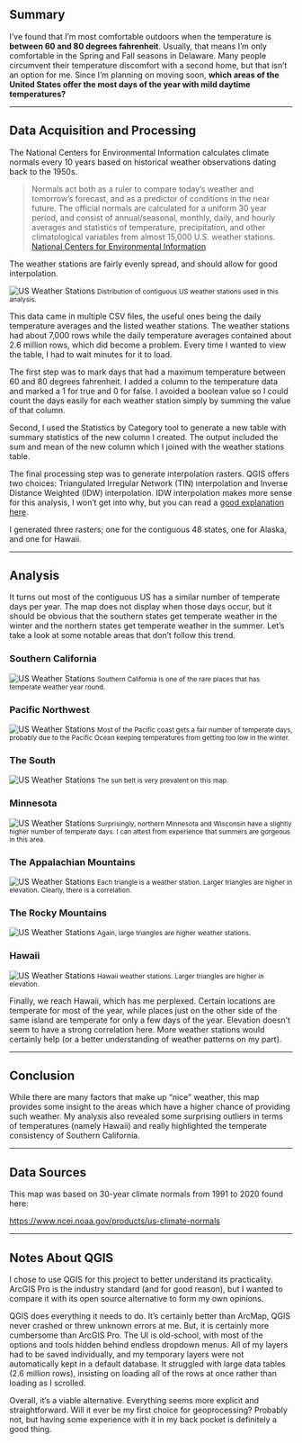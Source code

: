## Summary

I’ve found that I’m most comfortable outdoors when the temperature is **between 60 and 80 degrees fahrenheit**. Usually, that means I’m only comfortable in the Spring and Fall seasons in Delaware. Many people circumvent their temperature discomfort with a second home, but that isn’t an option for me. Since I’m planning on moving soon, **which areas of the United States offer the most days of the year with mild daytime temperatures?**

---

## Data Acquisition and Processing

The National Centers for Environmental Information calculates climate normals every 10 years based on historical weather observations dating back to the 1950s.

> Normals act both as a ruler to compare today’s weather and tomorrow’s forecast, and as a predictor of conditions in the near future. The official normals are calculated for a uniform 30 year period, and consist of annual/seasonal, monthly, daily, and hourly averages and statistics of temperature, precipitation, and other climatological variables from almost 15,000 U.S. weather stations.  
> [National Centers for Environmental Information](https://www.ncei.noaa.gov/products/us-climate-normals)

The weather stations are fairly evenly spread, and should allow for good interpolation.

![US Weather Stations](us-temperate-days/usweatherstations.png)
<small>Distribution of contiguous US weather stations used in this analysis.</small>

This data came in multiple CSV files, the useful ones being the daily temperature averages and the listed weather stations. The weather stations had about 7,000 rows while the daily temperature averages contained about 2.6 million rows, which did become a problem. Every time I wanted to view the table, I had to wait minutes for it to load.

The first step was to mark days that had a maximum temperature between 60 and 80 degrees fahrenheit. I added a column to the temperature data and marked a 1 for true and 0 for false. I avoided a boolean value so I could count the days easily for each weather station simply by summing the value of that column. 

Second, I used the Statistics by Category tool to generate a new table with summary statistics of the new column I created. The output included the sum and mean of the new column which I joined with the weather stations table.

The final processing step was to generate interpolation rasters. QGIS offers two choices: Triangulated Irregular Network (TIN) interpolation and Inverse Distance Weighted (IDW) interpolation. IDW interpolation makes more sense for this analysis, I won’t get into why, but you can read a [good explanation here](https://docs.qgis.org/3.16/en/docs/gentle_gis_introduction/spatial_analysis_interpolation.html).

I generated three rasters; one for the contiguous 48 states, one for Alaska, and one for Hawaii.

---

## Analysis

It turns out most of the contiguous US has a similar number of temperate days per year. The map does not display when those days occur, but it should be obvious that the southern states get temperate weather in the winter and the northern states get temperate weather in the summer. Let’s take a look at some notable areas that don’t follow this trend.

### Southern California
![US Weather Stations](us-temperate-days/socaltemps.png)
<small>Southern California is one of the rare places that has temperate weather year round.</small>

### Pacific Northwest
![US Weather Stations](us-temperate-days/pacificnwtemps.png)
<small>Most of the Pacific coast gets a fair number of temperate days, probably due to the Pacific Ocean keeping temperatures from getting too low in the winter.</small>

### The South
![US Weather Stations](us-temperate-days/sunbelttemps.png)
<small>The sun belt is very prevalent on this map.</small>

### Minnesota 
![US Weather Stations](us-temperate-days/minnesotatemps.png)
<small>Surprisingly, northern Minnesota and Wisconsin have a slightly higher number of temperate days. I can attest from experience that summers are gorgeous in this area.</small>

### The Appalachian Mountains
![US Weather Stations](us-temperate-days/appalachiantemps.png)
<small>Each triangle is a weather station. Larger triangles are higher in elevation. Clearly, there is a correlation.</small>

### The Rocky Mountains
![US Weather Stations](us-temperate-days/rockiestemps.png)
<small>Again, large triangles are higher weather stations.</small>

### Hawaii
![US Weather Stations](us-temperate-days/hawaiistations.png)
<small>Hawaii weather stations. Larger triangles are higher in elevation.</small>

Finally, we reach Hawaii, which has me perplexed. Certain locations are temperate for most of the year, while places just on the other side of the same island are temperate for only a few days of the year. Elevation doesn’t seem to have a strong correlation here. More weather stations would certainly help (or a better understanding of weather patterns on my part).

---

## Conclusion

While there are many factors that make up “nice” weather, this map provides some insight to the areas which have a higher chance of providing such weather. My analysis also revealed some surprising outliers in terms of temperatures (namely Hawaii) and really highlighted the temperate consistency of Southern California. 

---

## Data Sources

This map was based on 30-year climate normals from 1991 to 2020 found here:

https://www.ncei.noaa.gov/products/us-climate-normals

---

## Notes About QGIS

I chose to use QGIS for this project to better understand its practicality. ArcGIS Pro is the industry standard (and for good reason), but I wanted to compare it with its open source alternative to form my own opinions. 

QGIS does everything it needs to do. It’s certainly better than ArcMap, QGIS never crashed or threw unknown errors at me. But, it is certainly more cumbersome than ArcGIS Pro. The UI is old-school, with most of the options and tools hidden behind endless dropdown menus. All of my layers had to be saved individually, and my temporary layers were not automatically kept in a default database. It struggled with large data tables (2.6 million rows), insisting on loading all of the rows at once rather than loading as I scrolled. 

Overall, it’s a viable alternative. Everything seems more explicit and straightforward. Will it ever be my first choice for geoprocessing? Probably not, but having some experience with it in my back pocket is definitely a good thing.
